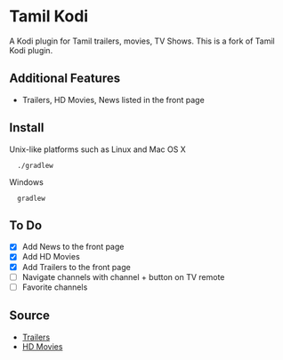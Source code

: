 # Tamil Kodi

A Kodi plugin for Tamil trailers, movies, TV Shows. This is a fork of Tamil Kodi plugin.

## Additional Features

- Trailers, HD Movies, News listed in the front page

## Install

Unix-like platforms such as Linux and Mac OS X
```
  ./gradlew
```
Windows
```
  gradlew
```

## To Do

- [x] Add News to the front page
- [x] Add HD Movies
- [x] Add Trailers to the front page
- [ ] Navigate channels with channel + button on TV remote
- [ ] Favorite channels

## Source

- [Trailers](http://www.tubetamil.com/category/watch-cinema-videos/watch-new-movie-trailers)
- [HD Movies](http://tamilgun.com/categories/hd-movies/)
